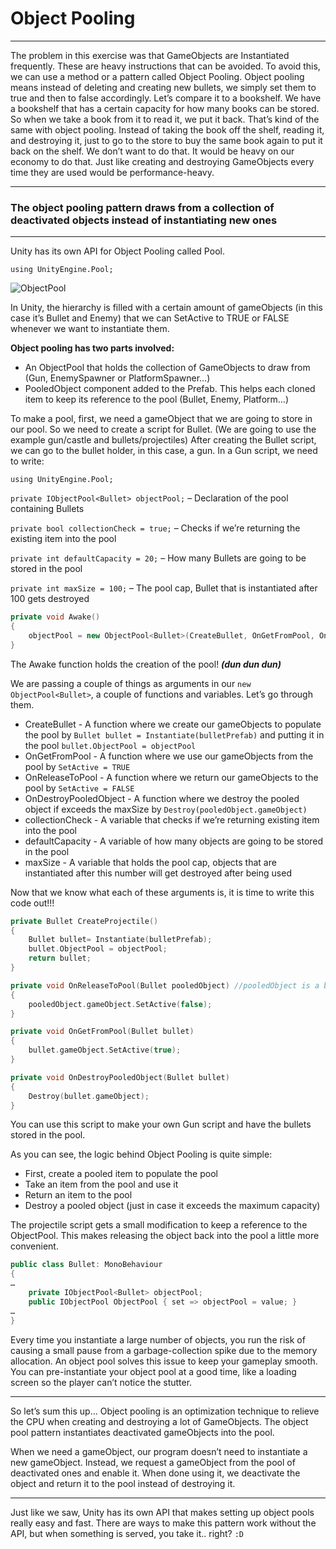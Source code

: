 # Object Pooling 
***
The problem in this exercise was that GameObjects are Instantiated frequently. These are
heavy instructions that can be avoided. To avoid this, we can use a method or a pattern
called Object Pooling. Object pooling means instead of deleting and creating new bullets, we
simply set them to true and then to false accordingly. Let’s compare it to a bookshelf. We
have a bookshelf that has a certain capacity for how many books can be stored. So when we
take a book from it to read it, we put it back. That’s kind of the same with object pooling.
Instead of taking the book off the shelf, reading it, and destroying it, just to go to the store to
buy the same book again to put it back on the shelf. We don’t want to do that. It would be
heavy on our economy to do that. Just like creating and destroying GameObjects every time
they are used would be performance-heavy. 
***
### The object pooling pattern draws from a collection of deactivated objects instead of instantiating new ones
***
Unity has its own API for Object Pooling called Pool. 

` using UnityEngine.Pool; `

![ObjectPool](file:///C:/Users/mrbra/Pictures/Screenshots/ObjectPool.png)

In Unity, the hierarchy is filled with a certain amount of gameObjects (in this case it’s Bullet and Enemy) that we can SetActive to TRUE or FALSE whenever we want to instantiate them.

**Object pooling has two parts involved:**

* An ObjectPool that holds the collection of GameObjects to draw from (Gun, EnemySpawner or PlatformSpawner…)
* PooledObject component added to the Prefab. This helps each cloned item to keep its reference to the pool (Bullet, Enemy, Platform…)

To make a pool, first, we need a gameObject that we are going to store in our pool. So we need to create a script for Bullet. (We are going to use the example gun/castle and bullets/projectiles)
After creating the Bullet script, we can go to the bullet holder, in this case, a gun. In a Gun script, we need to write:

`using UnityEngine.Pool;`

`private IObjectPool<Bullet> objectPool;` – Declaration of the pool containing Bullets

`private bool collectionCheck = true;` – Checks if we’re returning the existing item into the pool

`private int defaultCapacity = 20;` – How many Bullets are going to be stored in the pool

`private int maxSize = 100;` – The pool cap, Bullet that is instantiated after 100 gets destroyed

```c++
private void Awake()
{
    objectPool = new ObjectPool<Bullet>(CreateBullet, OnGetFromPool, OnReleaseToPool, OnDestroyPooledObject, collectionCheck, defaultCapacity, maxSize);
}
```

The Awake function holds the creation of the pool! ***(dun dun dun)***

We are passing a couple of things as arguments in our `new ObjectPool<Bullet>`, a couple of functions and variables. Let’s go through them.

* CreateBullet - A function where we create our gameObjects to populate the pool by
`Bullet bullet = Instantiate(bulletPrefab)` and putting it in the pool
`bullet.ObjectPool = objectPool`
* OnGetFromPool - A function where we use our gameObjects from the pool by
`SetActive = TRUE`
* OnReleaseToPool - A function where we return our gameObjects to the pool by
`SetActive = FALSE`
* OnDestroyPooledObject - A function where we destroy the pooled object if exceeds
the maxSize by `Destroy(pooledObject.gameObject)`
* collectionCheck - A variable that checks if we’re returning existing item into the pool
* defaultCapacity - A variable of how many objects are going to be stored in the pool
* maxSize - A variable that holds the pool cap, objects that are instantiated after this
number will get destroyed after being used

Now that we know what each of these arguments is, it is time to write this code out!!!
```c++
private Bullet CreateProjectile()
{
    Bullet bullet= Instantiate(bulletPrefab);
    bullet.ObjectPool = objectPool;
    return bullet;
}

private void OnReleaseToPool(Bullet pooledObject) //pooledObject is a bullet (rename)
{
    pooledObject.gameObject.SetActive(false);
}

private void OnGetFromPool(Bullet bullet)
{
    bullet.gameObject.SetActive(true);
}

private void OnDestroyPooledObject(Bullet bullet)
{
    Destroy(bullet.gameObject);
}
```

You can use this script to make your own Gun script and have the bullets stored in the pool. 

As you can see, the logic behind Object Pooling is quite simple:
* First, create a pooled item to populate the pool
* Take an item from the pool and use it
* Return an item to the pool
* Destroy a pooled object (just in case it exceeds the maximum capacity)

The projectile script gets a small modification to keep a reference to the ObjectPool. This
makes releasing the object back into the pool a little more convenient.

```c++
public class Bullet: MonoBehaviour
{
…
    private IObjectPool<Bullet> objectPool;
    public IObjectPool ObjectPool { set => objectPool = value; }
…
}
```

Every time you instantiate a large number of objects, you run the risk of causing a small
pause from a garbage-collection spike due to the memory allocation. An object pool solves
this issue to keep your gameplay smooth. You can pre-instantiate your object pool at a good
time, like a loading screen so the player can’t notice the stutter.
***
So let’s sum this up… Object pooling is an optimization technique to relieve the CPU when
creating and destroying a lot of GameObjects. The object pool pattern instantiates
deactivated gameObjects into the pool.

When we need a gameObject, our program doesn’t need to instantiate a new gameObject.
Instead, we request a gameObject from the pool of deactivated ones and enable it.
When done using it, we deactivate the object and return it to the pool instead of destroying it.
***
Just like we saw, Unity has its own API that makes setting up object pools really easy and
fast. There are ways to make this pattern work without the API, but when something is
served, you take it.. right? `:D`
